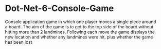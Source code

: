 # Dot-Net-6-Console-Game
Console application game in which one player moves a  single piece around a board. The aim of the game is to get to the top side of the board without hitting more  than 2 landmines. Following each move the game displays the new location and whether any  landmines were hit, plus whether the game has been lost
